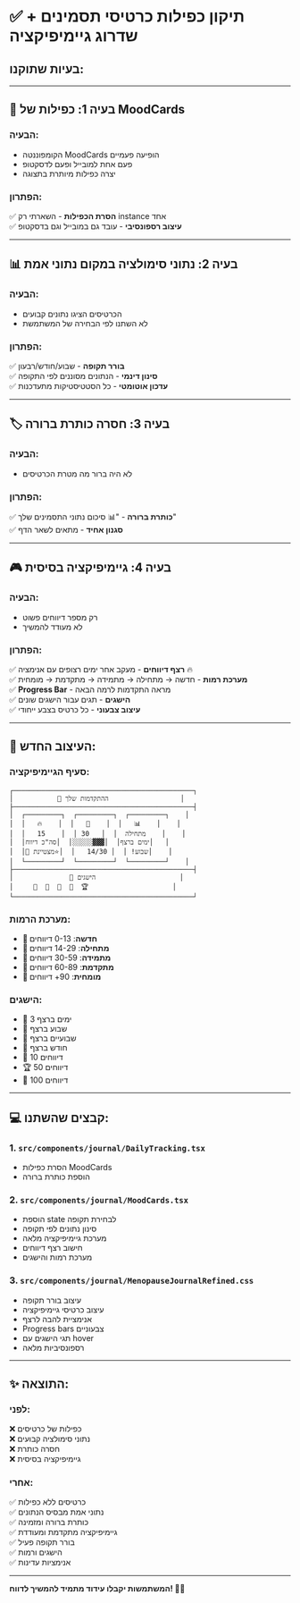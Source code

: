 # ✅ תיקון כפילות כרטיסי תסמינים + שדרוג גיימיפיקציה

## בעיות שתוקנו:

---

## 🐛 **בעיה 1: כפילות של MoodCards**

### הבעיה:
- הקומפוננטה MoodCards הופיעה פעמיים
- פעם אחת למובייל ופעם לדסקטופ
- יצרה כפילות מיותרת בתצוגה

### הפתרון:
✅ **הסרת הכפילות** - השארתי רק instance אחד  
✅ **עיצוב רספונסיבי** - עובד גם במובייל וגם בדסקטופ  

---

## 📊 **בעיה 2: נתוני סימולציה במקום נתוני אמת**

### הבעיה:
- הכרטיסים הציגו נתונים קבועים
- לא השתנו לפי הבחירה של המשתמשת

### הפתרון:
✅ **בורר תקופה** - שבוע/חודש/רבעון  
✅ **סינון דינמי** - הנתונים מסוננים לפי התקופה  
✅ **עדכון אוטומטי** - כל הסטטיסטיקות מתעדכנות  

---

## 🏷️ **בעיה 3: חסרה כותרת ברורה**

### הבעיה:
- לא היה ברור מה מטרת הכרטיסים

### הפתרון:
✅ **כותרת ברורה** - "📊 סיכום נתוני התסמינים שלך"  
✅ **סגנון אחיד** - מתאים לשאר הדף  

---

## 🎮 **בעיה 4: גיימיפיקציה בסיסית**

### הבעיה:
- רק מספר דיווחים פשוט
- לא מעודד להמשיך

### הפתרון:
✅ **רצף דיווחים** - מעקב אחר ימים רצופים עם אנימציה 🔥  
✅ **מערכת רמות** - חדשה → מתחילה → מתמידה → מתקדמת → מומחית  
✅ **Progress Bar** - מראה התקדמות לרמה הבאה  
✅ **הישגים** - תגים עבור הישגים שונים  
✅ **עיצוב צבעוני** - כל כרטיס בצבע ייחודי  

---

## 🎨 **העיצוב החדש:**

### סעיף הגיימיפיקציה:
```
┌─────────────────────────────────────────────┐
│           🎯 ההתקדמות שלך                  │
├─────────────────────────────────────────────┤
│  ┌─────────┐  ┌─────────┐  ┌─────────┐    │
│  │   🔥    │  │   🌱    │  │   📊    │    │
│  │   15    │  │ מתחילה  │  │   30    │    │
│  │ימים ברצף│  │▓▓▓░░░░░│  │סה"כ דיווח│   │
│  │🏅 שבוע! │  │ 14/30   │  │⭐מצטיינת│    │
│  └─────────┘  └─────────┘  └─────────┘    │
├─────────────────────────────────────────────┤
│              🏅 הישגים                     │
│     🌱  🌟  💎  🎯  🏆                     │
└─────────────────────────────────────────────┘
```

### מערכת הרמות:
- **🌸 חדשה**: 0-13 דיווחים
- **🌱 מתחילה**: 14-29 דיווחים
- **💎 מתמידה**: 30-59 דיווחים
- **🌟 מתקדמת**: 60-89 דיווחים
- **👑 מומחית**: 90+ דיווחים

### הישגים:
- 🌱 3 ימים ברצף
- 🌟 שבוע ברצף
- 💎 שבועיים ברצף
- 👑 חודש ברצף
- 🎯 10 דיווחים
- 🏆 50 דיווחים
- 🌈 100 דיווחים

---

## 💻 **קבצים שהשתנו:**

### 1. `src/components/journal/DailyTracking.tsx`
- הסרת כפילות MoodCards
- הוספת כותרת ברורה

### 2. `src/components/journal/MoodCards.tsx`
- הוספת state לבחירת תקופה
- סינון נתונים לפי תקופה
- מערכת גיימיפיקציה מלאה
- חישוב רצף דיווחים
- מערכת רמות והישגים

### 3. `src/components/journal/MenopauseJournalRefined.css`
- עיצוב בורר תקופה
- עיצוב כרטיסי גיימיפיקציה
- אנימציית להבה לרצף
- Progress bars צבעוניים
- תגי הישגים עם hover
- רספונסיביות מלאה

---

## ✨ **התוצאה:**

### לפני:
❌ כפילות של כרטיסים  
❌ נתוני סימולציה קבועים  
❌ חסרה כותרת  
❌ גיימיפיקציה בסיסית  

### אחרי:
✅ כרטיסים ללא כפילות  
✅ נתוני אמת מבסיס הנתונים  
✅ כותרת ברורה ומזמינה  
✅ גיימיפיקציה מתקדמת ומעודדת  
✅ בורר תקופה פעיל  
✅ הישגים ורמות  
✅ אנימציות עדינות  

---

**המשתמשות יקבלו עידוד מתמיד להמשיך לדווח! 🎯🔥**
